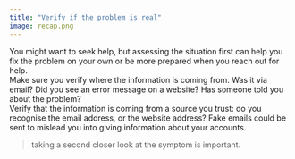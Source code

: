 ```yaml
---
title: "Verify if the problem is real"
image: recap.png
---
```


You might want to seek help, but assessing the situation first can help you fix the problem on your own or be more prepared when you reach out for help.
<br>
Make sure you verify where the information is coming from. Was it via email? Did you see an error message on a website? Has someone told you about the problem?
<br>
Verify that the information is coming from a source you trust: do you recognise the email address, or the website address? Fake emails could be sent to mislead you into giving information about your accounts.
<br>
> taking a second closer look at the symptom is important.
